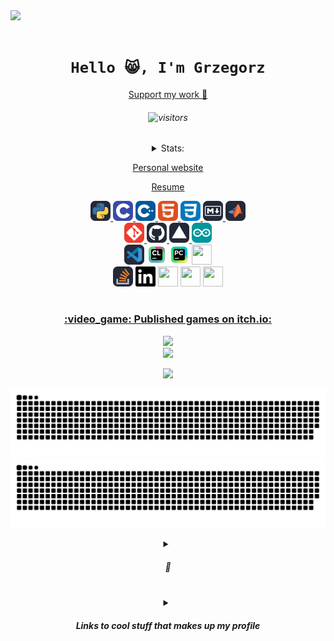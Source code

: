 <!-- individual links and https://simpleicons.org/ !-->

<div align="center">
<img src="https://media1.giphy.com/media/OfgFXNVi8gnEXvbske/giphy.gif" height="50" align="left"/><br><br>

</div>

<div align="center">
  
# `Hello 😸, I'm Grzegorz`
<a href="https://www.buymeacoffee.com/jirafey"> Support my work 💛</a>
  
###### ![visitors](https://vbr.wocr.tk/badge?page_id=Jirafey.Jirafey&lcolor=F4E892&color=F0CD7B&style=for-the-badge&logo=Github&logoColor=000000)  
  
<details>
<summary>Stats:</summary>
<img src="https://github-readme-stats-k4xr.vercel.app/api/top-langs/?username=Jirafey&langs_count=4&layout=compact&bg_color=20,f4e892,f1ce7d,f5e58d,f0cd7b,f0cd7b&title_color=4B311A&text_color=000&count_private=true&hide_border=true"count_private=true&theme=deafult" style="width: 50%; max-width: 50%; min-width: 50%;">
<img alt="GitHub stats" src="https://github-readme-stats-k4xr.vercel.app/api?username=Jirafey&hide=prs&bg_color=80,f0cd7b,f1ce7d,f5e58d,f4e892,81613a,f2cf7b&title_color=4B311A&text_color=000&count_private=true&hide_border=true" style="width: 50%; max-width: 50%; min-width: 50%;">

#

</details>

<a href="https://grzegorzkmita.com">Personal website</a>
</div>                   
<div align="center">
  <a href="grzegorz-kmita-resume.pdf">Resume</a>
<p align="center"> 
  <a href="grzegorz-kmita-resume.pdf">
<div align="center">

  <img height="32" width="32" src="https://github.com/Jirafey/Jirafey/blob/main/images/Python-Dark.svg" />
<img height="32" width="32" src="https://github.com/Jirafey/Jirafey/blob/main/images/C.svg" />
<img height="32" width="32" src="https://github.com/Jirafey/Jirafey/blob/main/images/CPP.svg" />
  <img height="32" width="32" src="https://github.com/Jirafey/Jirafey/blob/main/images/HTML.svg" />
<img height="32" width="32" src="https://github.com/Jirafey/Jirafey/blob/main/images/CSS.svg" />
  <img height="32" width="32"src="https://github.com/Jirafey/Jirafey/blob/main/images/Markdown-Dark.svg" />
  <img height="32" width="32" src="https://raw.githubusercontent.com/tandpfun/skill-icons/main/icons/Matlab-Dark.svg" />  
</div><div align="center">
<img height="32" width="32" src="https://github.com/Jirafey/Jirafey/blob/main/images/Git.svg" />
<img height="32" width="32" src="https://github.com/Jirafey/Jirafey/blob/main/images/Github-Dark.svg" />
<img height="32" width="32" src="https://github.com/Jirafey/Jirafey/blob/main/images/Vercel-Dark.svg" />
<a href="https://grzegorzkmita.com">
 <img height="32" width="32" src="https://raw.githubusercontent.com/Jirafey/Jirafey/601f276a8c25cf415fca2137ea7d24b99b1f1b10/images/Arduino.svg" </img></a>
<!--  do all the icons like this :)-->
 

  </div><div align="center">
<img height="32" width="32" src="https://github.com/Jirafey/Jirafey/blob/main/images/VSCode-Dark.svg" />
<img height="32" width="32" src="https://github.com/Jirafey/Jirafey/blob/main/images/clion.png" />
<img height="32" width="32" src="https://github.com/Jirafey/Jirafey/blob/main/images/pycharm.png" />
  <img height="32" width="32" src="https://cdn.simpleicons.org/Unity/" /> 
  </div><div align="center">
<img height="32" width="32"src="https://github.com/Jirafey/Jirafey/blob/main/images/StackOverflow-Dark.svg" />
<img height="32" width="32"src="https://github.com/Jirafey/Jirafey/blob/main/images/linkedin-Dark.svg" />
<img height="32" width="32" src="https://cdn.simpleicons.org/Itch.io/" />  
<img height="32" width="32" src="https://cdn.simpleicons.org/BuyMeACoffee/" />  
<img height="32" width="32" src="https://grzegorzkmita.com/images/email.png" />
</div><div align="center"></div>
  </a>
</p>
  </div>
<div align="center">

#

<h3><a href="https://jirafey.itch.io"> :video_game: Published games on itch.io:</h3></a>
<a href="https://jirafey.itch.io/teacup-adventure"><img src="https://user-images.githubusercontent.com/97115044/211327111-82001490-b05e-4cc1-87bb-ad0317351ab4.png" padding="10px"/></a>

<div align="center">
<a href="https://jirafey.itch.io/squaremadness"><img src="https://user-images.githubusercontent.com/97115044/211327312-3b9ac0c9-104e-47ea-8d88-8d65bfbba1d8.png" padding="10px"/> </a>
                  
<a href="https://jirafey.itch.io/pong"><img src="https://user-images.githubusercontent.com/97115044/211326562-7d06b0e3-c40f-4eed-a733-687e071a8565.png" padding="10px"/> </a> 

  </div>
  
![github contribution grid snake animation](https://raw.githubusercontent.com/Jirafey/Jirafey/output/github-contribution-grid-snake-dark.svg#gh-dark-mode-only)![github contribution grid snake animation](https://raw.githubusercontent.com/Jirafey/Jirafey/output/github-contribution-grid-snake.svg#gh-light-mode-only)

<div align ="center">
<details>
<summary><h5>💬 </h5></summary> 

Polish - Native <br>
English - C1 <br>
Chinese (Mandarin) - B1 <br>
German - A2 <br>
Dutch - A1 <br>

#

</div>
</details><br>
<div align ="center">
<details>
<summary> <h5> Links to cool stuff that makes up my profile</h5> </summary>


[`Gradient Github Stats`](https://github.com/anuraghazra/github-readme-stats#readme)

[`Github contributions snake`](https://github.com/Platane/snk#readme)

[`Skill icons`](https://github.com/tandpfun/skill-icons#readme)

[`Running cat GIF creator`](https://giphy.com/otajaider)
                    
[`Simple icons`](https://github.com/simple-icons/simple-icons#readme)
</div>                                                                                                                         
</details>
